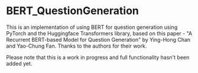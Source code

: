 # BERT_QuestionGeneration

This is an implementation of using BERT for question generation using PyTorch and the Huggingface Transformers library, based on this paper - "A Recurrent BERT-based Model for Question Generation" by Ying-Hong Chan and Yao-Chung Fan. Thanks to the authors for their work. 

Please note that this is a work in progress and full functionality hasn't been added yet. 